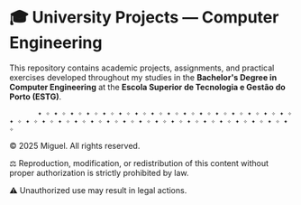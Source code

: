 # 🎓 University Projects — Computer Engineering

This repository contains academic projects, assignments, and practical exercises developed throughout my studies in the **Bachelor's Degree in Computer Engineering** at the **Escola Superior de Tecnologia e Gestão do Porto (ESTG)**.

           ✦ ✧ ✦ ✧ ✦ ✧ ✦ ✧ ✦ ✧ ✦ ✧ ✦ ✧ ✦ ✧ ✦ ✧ ✦ ✧ ✦ ✧ ✦ ✧ ✦ ✧ ✦ ✧ ✦ ✧ ✦ ✧ ✦ ✧ ✦ ✧ ✦ ✧ ✦ ✧ ✦ ✧ ✦ ✧ ✦ ✧ ✦ ✧ ✦ ✧ ✦ ✧ ✦ ✧ ✦ ✧ ✦ ✧ ✦ ✧ ✦ ✧ ✦ ✧ ✦ ✧ ✦ ✧ 


© 2025 Miguel. All rights reserved.

⚖️ Reproduction, modification, or redistribution of this content without proper authorization is strictly prohibited by law.  

⚠️ Unauthorized use may result in legal actions.
